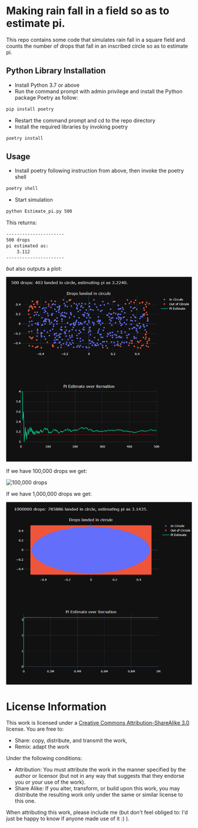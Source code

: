 # Making rain fall in a field so as to estimate pi.

This repo contains some code that simulates rain fall in a square field and counts the number of drops that fall in an inscribed circle so as to estimate pi.

## Python Library Installation 
- Install Python 3.7 or above 
- Run the command prompt with admin privilege and install the Python package Poetry as follow: 
```bash
pip install poetry
```
- Restart the command prompt and cd to the repo directory 
- Install the required libraries by invoking poetry 
```bash
poetry install 
``` 

## Usage
- Install poetry following instruction from above, then invoke the poetry shell  
```bash
poetry shell 
``` 
- Start simulation
```bash
python Estimate_pi.py 500
``` 

    

This returns:

    ----------------------
    500 drops
    pi estimated as:
        3.112
    ----------------------

*but* also outputs a plot:

![500 drops](500_drops.png)

If we have 100,000 drops we get:

![100,000 drops](100000_drops.png)

If we have 1,000,000 drops we get:

![1,000,000 drops](1000000_drops.png)

# License Information

This work is licensed under a [Creative Commons Attribution-ShareAlike 3.0](http://creativecommons.org/licenses/by-sa/3.0/us/) license.  You are free to:

* Share: copy, distribute, and transmit the work,
* Remix: adapt the work

Under the following conditions:

* Attribution: You must attribute the work in the manner specified by the author or licensor (but not in any way that suggests that they endorse you or your use of the work).
* Share Alike: If you alter, transform, or build upon this work, you may distribute the resulting work only under the same or similar license to this one.

When attributing this work, please include me (but don't feel obliged to: I'd just be happy to know if anyone made use of it :) ).
